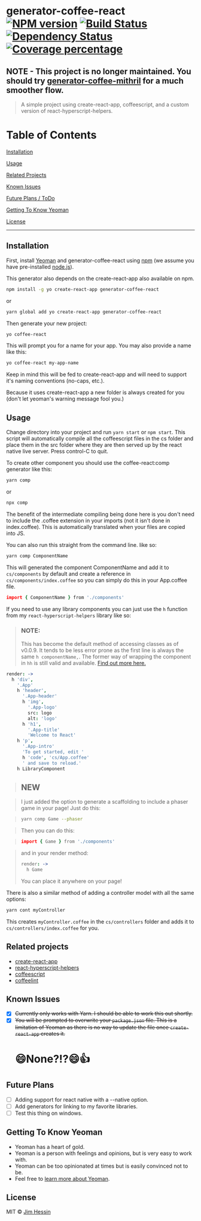# generator-coffee-react [![NPM version][npm-image]][npm-url] [![Build Status][travis-image]][travis-url] [![Dependency Status][daviddm-image]][daviddm-url] [![Coverage percentage][coveralls-image]][coveralls-url]

## NOTE - This project is no longer maintained. You should try [generator-coffee-mithril](https://github.com/jhessin/generator-coffee-mithril) for a much smoother flow.
> A simple project using create-react-app, coffeescript, and a custom version of react-hyperscript-helpers.

# Table of Contents

[Installation](#installation)

[Usage](#usage)

[Related Projects](#related-projects)

[Known Issues](#known-issues)

[Future Plans / ToDo](#future-plans)

[Getting To Know Yeoman](#getting-to-know-yeoman)

[License](#license)

---

## Installation

First, install [Yeoman](http://yeoman.io) and generator-coffee-react using [npm](https://www.npmjs.com/) (we assume you have pre-installed [node.js](https://nodejs.org/)).

This generator also depends on the create-react-app also available on npm.

```bash
npm install -g yo create-react-app generator-coffee-react
```

or

```bash
yarn global add yo create-react-app generator-coffee-react
```

Then generate your new project:

```bash
yo coffee-react
```

This will prompt you for a name for your app. You may also provide a name like this:

```bash
yo coffee-react my-app-name
```

Keep in mind this will be fed to create-react-app and will need to support it's naming conventions (no-caps, etc.).

Because it uses create-react-app a new folder is always created for you (don't let yeoman's warning message fool you.)

## Usage

Change directory into your project and run `yarn start` or `npm start`. This script will automatically compile all the coffeescript files in the cs folder and place them in the src folder where they are then served up by the react native live server. Press control-C to quit.

To create other component you should use the coffee-react:comp generator like this:

```bash
yarn comp
```

or

```bash
npx comp
```

The benefit of the intermediate compiling being done here is you don't need to include the .coffee extension in your imports (not it isn't done in index.coffee). This is automatically translated when your files are copied into JS.

You can also run this straight from the command line. like so:

```bash
yarn comp ComponentName
```

This will generated the component ComponentName and add it to `cs/components` by default and create a reference in `cs/components/index.coffee` so you can simply do this in your App.coffee file.

```coffeescript
import { ComponentName } from './components'
```

If you need to use any library components you can just use the `h` function from my `react-hyperscript-helpers` library like so:

> ### NOTE:
>
> This has become the default method of accessing classes as of v0.0.9. It tends to be less error prone as the first line is always the same `h componentName,`. The former way of wrapping the component in `hh` is still valid and available. [Find out more here.](https://github.com/jhessin/react-hyperscript-helpers)

```coffeescript
render: ->
  h 'div',
    '.App'
    h 'header',
      '.App-header'
      h 'img',
        '.App-logo'
        src: logo
        alt: 'logo'
      h 'h1',
        '.App-title'
        'Welcome to React'
    h 'p',
      '.App-intro'
      'To get started, edit '
      h 'code', 'cs/App.coffee'
      ' and save to reload.'
    h LibraryComponent
```

> ## NEW

> I just added the option to generate a scaffolding to include a phaser game in your page!
> Just do this:

> ```bash
> yarn comp Game --phaser
> ```

> Then you can do this:

> ```coffeescript
> import { Game } from './components'
> ```

> and in your render method:
>
> ```coffeescript
> render: ->
>   h Game
> ```
>
> You can place it anywhere on your page!

There is also a similar method of adding a controller model with all the same options:

```bash
yarn cont myController
```

This creates `myController.coffee` in the `cs/controllers` folder and adds it to `cs/controllers/index.coffee` for you.

## Related projects

* [create-react-app](https://github.com/facebook/create-react-app)
* [react-hyperscript-helpers](https://github.com/jhessin/react-hyperscript-helpers)
* [coffeescript](coffeescript.org)
* [coffeelint](coffeelint.org)

## Known Issues

* [x] ~~Currently only works with Yarn. I should be able to work this out shortly.~~
* [x] ~~You will be prompted to overwrite your `package.json` file. This is a limitation of Yeoman as there is no way to update the file once `create-react-app` creates it.~~
  # :smile:None?!?:smile::thumbsup:

## Future Plans

* [ ] Adding support for react native with a --native option.
* [ ] Add generators for linking to my favorite libraries.
* [ ] Test this thing on windows.

## Getting To Know Yeoman

* Yeoman has a heart of gold.
* Yeoman is a person with feelings and opinions, but is very easy to work with.
* Yeoman can be too opinionated at times but is easily convinced not to be.
* Feel free to [learn more about Yeoman](http://yeoman.io/).

## License

MIT © [Jim Hessin](grillbrickstudios.com)

[npm-image]: https://badge.fury.io/js/generator-coffee-react.svg
[npm-url]: https://npmjs.org/package/generator-coffee-react
[travis-image]: https://travis-ci.org/jhessin/generator-coffee-react.svg?branch=master
[travis-url]: https://travis-ci.org/jhessin/generator-coffee-react
[daviddm-image]: https://david-dm.org/jhessin/generator-coffee-react.svg?theme=shields.io
[daviddm-url]: https://david-dm.org/jhessin/generator-coffee-react
[coveralls-image]: https://coveralls.io/repos/jhessin/generator-coffee-react/badge.svg
[coveralls-url]: https://coveralls.io/r/jhessin/generator-coffee-react
